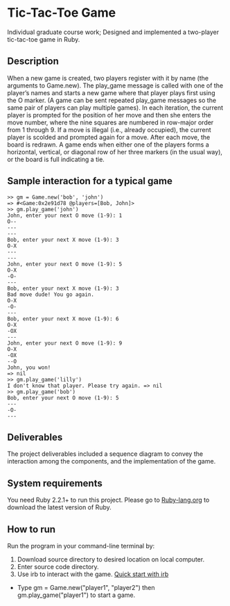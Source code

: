 # Tic-Tac-Toe Game

Individual graduate course work; Designed and implemented a two-player tic-tac-toe game in Ruby.

## Description
When a new game is created, two players register with it by name (the arguments to Game.new). The play_game message is called with one of the player’s names and starts a new game where that player plays first using the O marker. (A game can be sent repeated play_game messages so the same pair of players can play multiple games). In each iteration, the current player is prompted for the position of her move and then she enters the move number, where the nine squares are numbered in row-major order from 1 through 9. If a move is illegal (i.e., already occupied), the current player is scolded and prompted again for a move. After each move, the board is redrawn. A game ends when either one of the players forms a horizontal, vertical, or diagonal row of her three markers (in the usual way), or the board is full indicating a tie.

## Sample interaction for a typical game
```
>> gm = Game.new('bob', 'john')
=> #<Game:0x2e91d78 @players=[Bob, John]> 
>> gm.play_game('john')
John, enter your next O move (1-9): 1
O--
---
---
Bob, enter your next X move (1-9): 3
O-X
---
---
John, enter your next O move (1-9): 5
O-X
-O-
---
Bob, enter your next X move (1-9): 3
Bad move dude! You go again.
O-X
-O-
---
Bob, enter your next X move (1-9): 6
O-X
-OX
---
John, enter your next O move (1-9): 9
O-X
-OX
--O
John, you won!
=> nil
>> gm.play_game('lilly')
I don't know that player. Please try again. => nil
>> gm.play_game('bob')
Bob, enter your next O move (1-9): 5 
---
-O-
---
```

## Deliverables
The project deliverables included a sequence diagram to convey the interaction among the components, and the implementation of the game.


## System requirements
You need Ruby 2.2.1+ to run this project.
Please go to [Ruby-lang.org](https://www.ruby-lang.org/en/documentation/installation/) to download the latest version of Ruby.


## How to run

Run the program in your command-line terminal by:
1. Download source directory to desired location on local computer.
2. Enter source code directory.
3. Use irb to interact with the game. [Quick start with irb](https://www.ruby-lang.org/en/documentation/quickstart/)
* Type gm = Game.new("player1", "player2") then gm.play_game("player1") to start a game.
